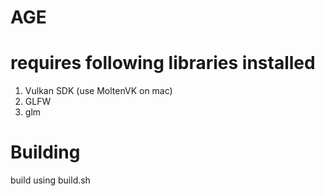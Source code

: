 # AGE

# requires following libraries installed

1. Vulkan SDK (use MoltenVK on mac)
2. GLFW
3. glm

# Building

build using build.sh
